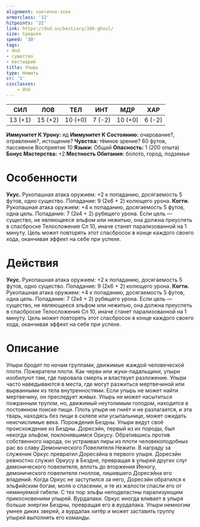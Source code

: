 ```yaml
---
alignment: хаотично-злая
armorclass: '12'
hitpoints: '22'
link: https://dnd.su/bestiary/166-ghoul/
size: Средняя
speed: '30'
tags:
- dnd
- существо
- бестиарий
title: Упырь
type: Нежить
cr: '1'
cssclasses:
    - dnd
---
```



| СИЛ | ЛОВ | ТЕЛ | ИНТ | МДР | ХАР |
|---|---|---|---|---|---|
| 13 (+1) | 15 (+2) | 10 (+0) | 7 (-2) | 10 (+0) | 6 (-2) |
**Иммунитет К Урону:** яд
**Иммунитет К Состоянию:** очарование?, отравление?, истощение?
**Чувства:** тёмное зрение? 60 футов, пассивное Восприятие 10
**Языки:** Общий
**Опасность:** 1 (200 опыта)
**Бонус Мастерства:** +2
**Местность Обитания:** болото, город, подземье


# Особенности
**Укус.** Рукопашная атака оружием: +2 к попаданию, досягаемость 5 футов, одно существо. Попадание: 9 (2к6 + 2) колющего урона.
**Когти.** Рукопашная атака оружием: +4 к попаданию, досягаемость 5 футов, одна цель. Попадание: 7 (2к4 + 2) рубящего урона. Если цель — существо, не являющееся эльфом или нежитью, она должна преуспеть в спасброске Телосложения Сл 10, иначе станет парализованной на 1 минуту. Цель может повторять этот спасбросок в конце каждого своего хода, оканчивая эффект на себе при успехе.


# Действия
**Укус.** Рукопашная атака оружием: +2 к попаданию, досягаемость 5 футов, одно существо. Попадание: 9 (2к6 + 2) колющего урона.
**Когти.** Рукопашная атака оружием: +4 к попаданию, досягаемость 5 футов, одна цель. Попадание: 7 (2к4 + 2) рубящего урона. Если цель — существо, не являющееся эльфом или нежитью, она должна преуспеть в спасброске Телосложения Сл 10, иначе станет парализованной на 1 минуту. Цель может повторять этот спасбросок в конце каждого своего хода, оканчивая эффект на себе при успехе.


# Описание
Упыри бродят по ночам группами, движимые жаждой человеческой плоти. Пожиратели плоти. Как черви или жуки-падальщики, упыри изобилуют там, где пировала смерть и властвует разложение. Упыри часто наведываются в места, где могут разжиться мертвечиной или вырванными из тела внутренностями. Если упырь не может найти мертвечину, он преследует живых. Упырь не может насытиться пожранным трупом, но, движимый неутолимым голодом, находится в постоянном поиске пищи. Плоть упыря не гниёт и не разлагается, и эта тварь, находясь без пищи в склепе или усыпальнице, может ожидать неисчислимые века. Порождения Бездны. Упыри ведут своё происхождение из Бездны. Доресэйн, первый из их породы, был некогда эльфом, поклонявшимся Оркусу. Обратившись против собственного народа, он устраивал пиры из плоти человекоподобных рас во славу Демонического Повелителя Нежити. В награду за служение Оркус превратил Доресэйна в первого упыря. Доресэйн ревностно служил Оркусу в Бездне, превращая в упырей других слуг демонического повелителя, вплоть до вторжения Йеногу, демонического повелителя гноллов, лишившего Доресэйна его владений. Когда Оркус не заступился за него, Доресэйн обратился к эльфийским богам, моля о спасении, и те из жалости спасли его от неминуемой гибели. С тех пор эльфы неподвластны парализующим прикосновениям упырей. Вурдалаки. Оркус иногда вливает в упыря больше энергии Бездны, превращая его в вурдалака. Упыри немногим умнее диких зверей, а вурдалак хитёр и может заставить группу упырей выполнять его команды.